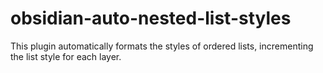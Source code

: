 # obsidian-auto-nested-list-styles
 This plugin automatically formats the styles of ordered lists, incrementing the list style for each layer.
